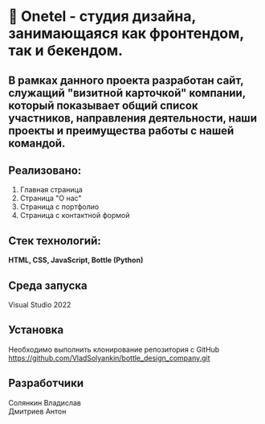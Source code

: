 # 📒 Onetel - студия дизайна, занимающаяся как фронтендом, так и бекендом.

## В рамках данного проекта разработан сайт, служащий "визитной карточкой" компании, который показывает общий список участников, направления деятельности, наши проекты и преимущества работы с нашей командой.

## Реализовано:
1. Главная страница  
2. Страница "О нас"  
3. Страница с портфолио  
4. Страница с контактной формой  

## Стек технологий:
**HTML, CSS, JavaScript, Bottle (Python)**


## Среда запуска
Visual Studio 2022

## Установка
Необходимо выполнить клонирование репозитория с GitHub
https://github.com/VladSolyankin/bottle_design_company.git



## Разработчики
Солянкин Владислав  
Дмитриев Антон
